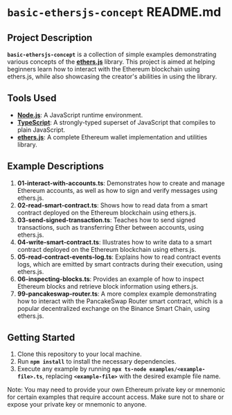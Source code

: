 # **`basic-ethersjs-concept` README.md**

## **Project Description**

**`basic-ethersjs-concept`** is a collection of simple examples demonstrating various concepts of the **[ethers.js](https://github.com/ethers-io/ethers.js/)** library. This project is aimed at helping beginners learn how to interact with the Ethereum blockchain using ethers.js, while also showcasing the creator's abilities in using the library.

## **Tools Used**

- **[Node.js](https://nodejs.org/)**: A JavaScript runtime environment.
- **[TypeScript](https://www.typescriptlang.org/)**: A strongly-typed superset of JavaScript that compiles to plain JavaScript.
- **[ethers.js](https://github.com/ethers-io/ethers.js/)**: A complete Ethereum wallet implementation and utilities library.

## **Example Descriptions**

1. **01-interact-with-accounts.ts**: Demonstrates how to create and manage Ethereum accounts, as well as how to sign and verify messages using ethers.js.
2. **02-read-smart-contract.ts**: Shows how to read data from a smart contract deployed on the Ethereum blockchain using ethers.js.
3. **03-send-signed-transaction.ts**: Teaches how to send signed transactions, such as transferring Ether between accounts, using ethers.js.
4. **04-write-smart-contract.ts**: Illustrates how to write data to a smart contract deployed on the Ethereum blockchain using ethers.js.
5. **05-read-contract-events-log.ts**: Explains how to read contract events logs, which are emitted by smart contracts during their execution, using ethers.js.
6. **06-inspecting-blocks.ts**: Provides an example of how to inspect Ethereum blocks and retrieve block information using ethers.js.
7. **99-pancakeswap-router.ts**: A more complex example demonstrating how to interact with the PancakeSwap Router smart contract, which is a popular decentralized exchange on the Binance Smart Chain, using ethers.js.

## **Getting Started**

1. Clone this repository to your local machine.
2. Run **`npm install`** to install the necessary dependencies.
3. Execute any example by running **`npx ts-node examples/<example-file>.ts`**, replacing **`<example-file>`** with the desired example file name.

Note: You may need to provide your own Ethereum private key or mnemonic for certain examples that require account access. Make sure not to share or expose your private key or mnemonic to anyone.